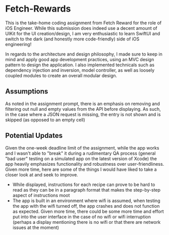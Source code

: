 # Fetch-Rewards

This is the take-home coding assignment from Fetch Reward for the role of iOS Engineer. While this submission does indeed use a decent amount of UIKit for the UI creation/design, I am very enthusiastic to learn SwiftUI and switch to the dark (and honestly more code-friendly) side of iOS engineering!

In regards to the architecture and design philosophy, I made sure to keep in mind and apply good app development practices, using an MVC design pattern to design the application. I also implemented technicals such as dependency injection and inversion, model controller, as well as loosely coupled modules to create an overall modular design.

## Assumptions

As noted in the assignment prompt, there is an emphasis on removing and filtering out null and empty values from the API before displaying. As such, in the case where a JSON request is missing, the entry is not shown and is skipped (as opposed to an empty cell)

## Potential Updates

Given the one-week deadline limit of the assignment, while the app works and I wasn't able to "break" it during a rudimentary QA process (general "bad user" testing on a simulated app on the latest version of Xcode) the app heavily emphasizes functionality and robustness over user-friendliness. Given more time, here are some of the things I would have liked to take a closer look at and seek to improve.
- While displayed, instructions for each recipe can prove to be hard to read as they can be in a paragraph format that makes the step-by-step aspect of instructions moot
- The app is built in an environment where wifi is assumed, when testing the app with the wifi turned off, the app crashes and does not function as expected. Given more time, there could be some more time and effort put into the user interface in the case of no wifi or wifi interruption (perhaps a display mentioning there is no wifi or that there are network issues at the moment)
